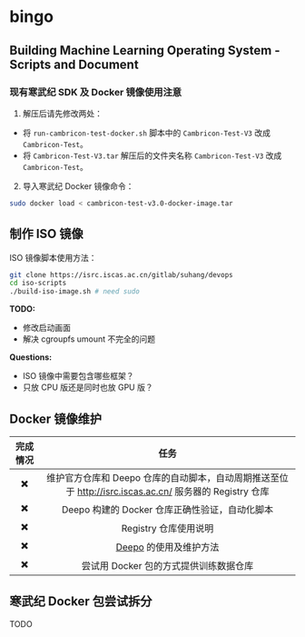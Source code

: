 # bingo

Building Machine Learning Operating System - Scripts and Document
--------------------------------------------------------------------------------

### 现有寒武纪 SDK 及 Docker 镜像使用注意

1. 解压后请先修改两处：
  - 将 `run-cambricon-test-docker.sh` 脚本中的 `Cambricon-Test-V3` 改成 `Cambricon-Test`。
  - 将 `Cambricon-Test-V3.tar` 解压后的文件夹名称 `Cambricon-Test-V3` 改成 `Cambricon-Test`。

2. 导入寒武纪 Docker 镜像命令：
  ```sh
  sudo docker load < cambricon-test-v3.0-docker-image.tar
  ```

制作 ISO 镜像
--------------------------------------------------------------------------------
ISO 镜像脚本使用方法：
```sh
git clone https://isrc.iscas.ac.cn/gitlab/suhang/devops
cd iso-scripts
./build-iso-image.sh # need sudo
```

**TODO:**
  - 修改启动画面
  - 解决 cgroupfs umount 不完全的问题

**Questions:**
  - ISO 镜像中需要包含哪些框架？
  - 只放 CPU 版还是同时也放 GPU 版？

Docker 镜像维护
--------------------------------------------------------------------------------
| 完成情况                 |                                              任务                                                       |
| :----------------------: | :-----------------------------------------------------------------------------------------------------: |
| :heavy_multiplication_x: | 维护官方仓库和 Deepo 仓库的自动脚本，自动周期推送至位于 http://isrc.iscas.ac.cn/ 服务器的 Registry 仓库 |
| :heavy_multiplication_x: | Deepo 构建的 Docker 仓库正确性验证，自动化脚本                                                          |
| :heavy_multiplication_x: | Registry 仓库使用说明                                                                                   |
| :heavy_multiplication_x: | [Deepo](https://github.com/ufoym/deepo) 的使用及维护方法                                                |
| :heavy_multiplication_x: | 尝试用 Docker 包的方式提供训练数据仓库                                                                  |

寒武纪 Docker 包尝试拆分
--------------------------------------------------------------------------------
TODO
